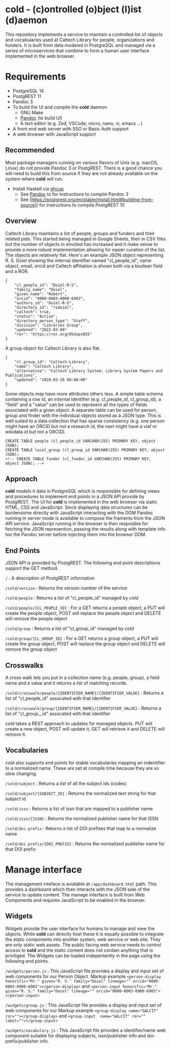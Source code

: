 cold - (c)ontrolled (o)bject (l)ist (d)aemon
============================================

This repository implements a service to maintain a controlled list of
objects and vocabularies used at Caltech Library for people, organizations
and funders. It is built from data modeled in PostgreSQL and managed via
a series of microservices that combine to form a human user interface
implemented in the web browser.

Requirements
============

- PostgreSQL 14
- PostgREST 11
- Pandoc 3
- To build the UI and compile the **cold** daemon
    - GNU Make
    - [Pandoc](https://pandoc.org) (to build UI)
    - A text editor (e.g. Zed, VSCode, micro, nano, vi, emacs ...)
- A front end web server with SSO or Basic Auth support
- A web browser with JavaScript support 

Recommended
-----------

Most package managers running on various flavors of Unix (e.g. macOS,
Linux) do not provide Pandoc 3 or PostgREST. There is a good chance
you will need to build this from source if they are not already available
on the system where **cold** will run.

- Install Haskell via [ghcup](https://www.haskell.org/ghcup/)
    - See [Pandoc](https://pandoc.org/installing.html#quick-cabal-method) to for instructions to compile Pandoc 3
    - See [https://postgrest.org/en/stable/install.html#building-from-source]) for instructions to compile PostgREST 10

Overview
--------

Caltech Library maintains a list of people, groups and funders and their related pids. This started being managed in Google Sheets, then in CSV files but the number of objects in envoled has increased and it make sense to provide a more robust implementation allowing for easier curation of the list. The objects are relatively flat.  Here's an example JSON object representing R. S. Doiel showing the internal identifier named "cl_people_id", name object, email, orcid and Caltech affiliation is shown both via a boolean field and a ROR.

~~~
{
    "cl_people_id": "Doiel-R-S",
    "family_name": "Doiel",
    "given_name": "Robert",
    "orcid": "0000-0003-0900-6903",
    "authors_id": "Doiel-R-S",
    "directory_id": "rsdoiel",
    "caltech": true,
    "status": "Active",
    "directory_person_type": "Staff",
    "division": "Libraries Group",
    "updated": "2022-03-09"
    "ror": "https://ror.org/05dxps055"
} 
~~~

A group object for Caltech Library is also flat.

~~~
{
    "cl_group_id": "Caltech-Library",
    "name": "Caltech Library",
    "alternative": "Caltech Library System; Library System Papers and Publications",
    "updated": "2020-03-26 00:00:00"
}
~~~

Some objects may have more attributes others less. A simple table schema containing a row id, an internal identifier (e.g. cl_people_id, cl_group_id), a "field" and a "value" can be used to represent all the types of fields associated with a given object.  A separate table can be used for person, group and finder with the individual objects stored as a JSON type. This is well suited to a data collection that has sparse consistency (e.g. one person might have an ORCID but not a research id, the next might have a viaf or wikidata id but not a ORCID).

~~~
CREATE TABLE people (cl_people_id VARCHAR(255) PRIMARY KEY, object JSON);
CREATE TABLE local_group (cl_group_id VARCHAR(255) PRIMARY KEY, object JSON);
<!-- CREATE TABLE funder (cl_funder_id VARCHAR(255) PRIMARY KEY, object JSON); -->
~~~

Approach
--------

**cold** models it data in PostgreSQL which is responsible for defining
views and procedures to implement end points in a JSON API provide by 
PostgREST. The UI for **cold** is implemented in the web browser via
static HTML, CSS and JavaScript. Since displaying data structures can
be burdensome directly with JavaScript interacting with the DOM Pandoc
running in server mode is available to compose the framents from
the JSON API service. JavaScript running in the browser is then resposible
for fetching the JSON represention, passing the results along with template
info too the Pandoc server before injecting them into the browser DOM.

End Points
----------

JSON API is provided by PostgREST. The following end point descriptions support the GET method.

`/`
: A description of PostgREST information

`/cold/version`
: Returns the version number of the service

`/cold/people`
: Returns a list of "cl_people_id" managed by *cold* 

`/cold/people/{CL_PEOPLE_ID}`
: For a GET returns a people object, a PUT will create the people object, POST will replace the people object and DELETE will remove the people object

`/cold/group`
: Returns a list of "cl_group_id" managed by *cold*

`/cold/group/{CL_GROUP_ID}`
: For a GET returns a group object, a PUT will create the group object, POST will replace the group object and DELETE will remove the group object

Crosswalks
----------

A cross walk lets you put in a collection name (e.g. people, group), a field name and a value and it returns a list of matching
records.

`/cold/crosswalk/people/{IDENTIFIER_NAME}/{IDENTIFIER_VALUE}`
: Returns a list of "cl_people_id" assocated with that identifier

`/cold/crosswalk/group/{IDENTIFIER_NAME}/{IDENTIFIER_VALUE}`
: Returns a list of "cl_group__id" assocated with that identifier

*cold* takes a REST approach to updates for managed objects.  PUT will create a new object, POST will update it, GET will retrieve it and DELETE will remove it.

Vocabularies
------------

*cold* also supports end points for stable vocabularies mapping an indentifier to a normalized name. These are set at compile time because they are so slow changing. 

`/cold/subject`
: Returns a list of all the subject ids (codes)

`/cold/subject/{SUBJECT_ID}`
: Returns the normalized text string for that subject id

`/cold/issn`
: Returns a list of issn that are mapped to a publisher name

`/cold/issn/{ISSN}`
: Returns the normalized publisher name for that ISSN


`/cold/doi-prefix`
: Returns a list of DOI prefixes that map to a normalize name

`/cold/doi-prefix/{DOI_PREFIX}`
: Returns the normalized publisher name for that DOI prefix

Manage interface
================

The management inteface is avialable at `/app/dashboard.html` path. This provides a dashboard which then interacts with the JSON side of the service to update content. The manage interface is built from Web Components and requires JavaScript to be enabled in the browser.

Widgets
-------

Widgets provide the user interface for humans to manage and view the objects. While **cold** can directly host these it is equally possible to integrate the static components into another system, web service or web site. They are only static web assets.  The public facing web service needs to control access to **cold** and the static content does not contain anything that is priviliged. The Widgets can be loaded indepentently in the page using the following end points.

`/widgets/person.js`
: This JavaScript file provides a display and input set of web components for our Person Object. Markup example `<person-display honorific="Mr." given="R. S." family="Doiel" lineage="" orcid="0000-0003-0900-6903"></person-display>` and `<person-input honorific="Mr." given="R. S." family="Doiel" lineage="" orcid="0000-0003-0900-6903"></person-input>`

`/widgets/group.js`
: This JavaScript file provides a display and input set of web components for our Markup example `<group-display name="GALCIT" ror=""></group-display>` and `<group-input  name="GALCIT" ror="" label=""></group-input>`

`/widgets/vocabulary.js`
: This JavaScript file provides a identifier/name web component suitable for displaying subjects, issn/publisher info and doi-prefix/publisher info.
